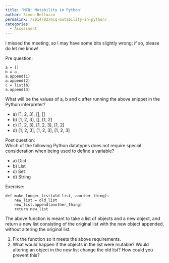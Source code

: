 ```yaml
---
title: 'MCQ: Mutability in Python'
author: Simon Belluzzo
permalink: /2014/02/mcq-mutability-in-python/
categories:
  - Assessment
---
```

I missed the meeting, so I may have some bits slightly wrong; if so, please do let me know!

Pre question:

    
    a = []
    b = a
    a.append(1)
    a.append(2)
    c = list(b)
    a.append(3)
    

What will be the values of a, b and c after running the above snippet in the Python interpreter?

*   a) [1, 2, 3], [], []
*   b) [1, 2, 3], [], [1, 2]
*   c) [1, 2, 3], [1, 2, 3], [1, 2]
*   d) [1, 2, 3], [1, 2, 3], [1, 2, 3]

Post question:  
Which of the following Python datatypes does not require special consideration when being used to define a variable?

*   a) Dict
*   b) List
*   c) Set
*   d) String

Exercise:

    
    def make_longer_list(old_list, another_thing):
        new_list = old_list
        new_list.append(another_thing)
        return new_list
    

The above function is meant to take a list of objects and a new object, and return a new list consisting of the original list with the new object appended, without altering the original list.  
1) Fix the function so it meets the above requirements.  
2) What would happen if the objects in the list were mutable? Would altering an object in the new list change the old list? How could you prevent this?
